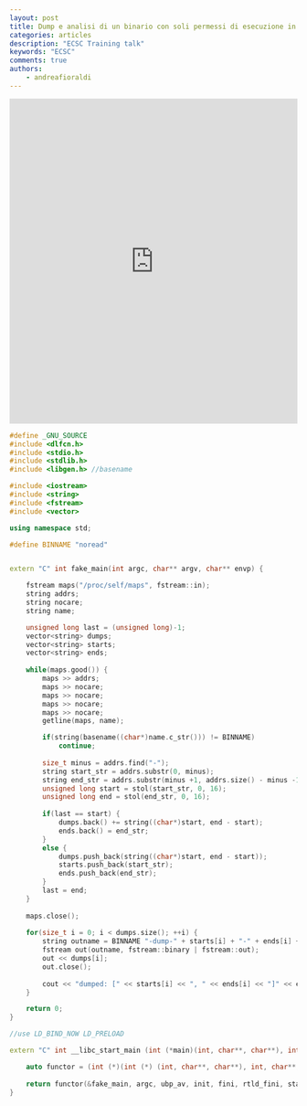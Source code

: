 ```yaml
---
layout: post
title: Dump e analisi di un binario con soli permessi di esecuzione in Linux
categories: articles
description: "ECSC Training talk"
keywords: "ECSC"
comments: true
authors:
    - andreafioraldi
---
```


<style>
    .responsive-wrap iframe { max-width: 100%;}
</style>
<div class="responsive-wrap">
    <iframe src="https://docs.google.com/presentation/d/e/2PACX-1vRZu0TswsXPQqjXJc-p2kPs0BKF9-t-GIi0nQGoWdsELq_CzVX-mtj93f8B5M3FwYNR3948srQmBn8O/embed?start=false&loop=false&delayms=3000" frameborder="0" width="960" height="569" allowfullscreen="true" mozallowfullscreen="true" webkitallowfullscreen="true"></iframe>
</div>

```cpp
#define _GNU_SOURCE
#include <dlfcn.h>
#include <stdio.h>
#include <stdlib.h>
#include <libgen.h> //basename

#include <iostream>
#include <string>
#include <fstream>
#include <vector>

using namespace std;

#define BINNAME "noread"


extern "C" int fake_main(int argc, char** argv, char** envp) {

    fstream maps("/proc/self/maps", fstream::in);
    string addrs;
    string nocare;
    string name;

    unsigned long last = (unsigned long)-1;
    vector<string> dumps;
    vector<string> starts;
    vector<string> ends;
    
    while(maps.good()) {
        maps >> addrs;
        maps >> nocare;
        maps >> nocare;
        maps >> nocare;
        maps >> nocare;
        getline(maps, name);

        if(string(basename((char*)name.c_str())) != BINNAME)
            continue;
        
        size_t minus = addrs.find("-");
        string start_str = addrs.substr(0, minus);
        string end_str = addrs.substr(minus +1, addrs.size() - minus -1);
        unsigned long start = stol(start_str, 0, 16);
        unsigned long end = stol(end_str, 0, 16);
        
        if(last == start) {
            dumps.back() += string((char*)start, end - start);
            ends.back() = end_str;
        }
        else {
            dumps.push_back(string((char*)start, end - start));
            starts.push_back(start_str);
            ends.push_back(end_str);
        }
        last = end;
    }
    
    maps.close();
    
    for(size_t i = 0; i < dumps.size(); ++i) {
        string outname = BINNAME "-dump-" + starts[i] + "-" + ends[i] + ".bin";
        fstream out(outname, fstream::binary | fstream::out);
        out << dumps[i];
        out.close();
        
        cout << "dumped: [" << starts[i] << ", " << ends[i] << "]" << endl;
    }

    return 0;
}

//use LD_BIND_NOW LD_PRELOAD

extern "C" int __libc_start_main (int (*main)(int, char**, char**), int argc, char * * ubp_av, void (*init) (void), void (*fini) (void), void (*rtld_fini) (void), void (* stack_end)) {

    auto functor = (int (*)(int (*) (int, char**, char**), int, char**, void (*) (void), void (*) (void), void (*) (void), void (*)))dlsym(RTLD_NEXT, "__libc_start_main");
    
    return functor(&fake_main, argc, ubp_av, init, fini, rtld_fini, stack_end);
}

```
